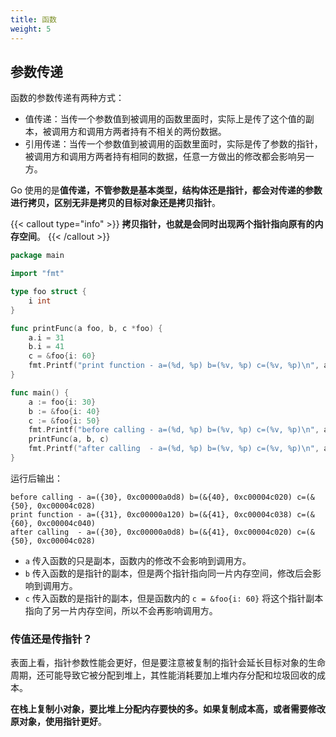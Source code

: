 ```yaml
---
title: 函数
weight: 5
---
```


## 参数传递

函数的参数传递有两种方式：

- 值传递：当传一个参数值到被调用的函数里面时，实际上是传了这个值的副本，被调用方和调用方两者持有不相关的两份数据。
- 引用传递：当传一个参数值到被调用的函数里面时，实际是传了参数的指针，被调用方和调用方两者持有相同的数据，任意一方做出的修改都会影响另一方。

Go 使用的是**值传递，不管参数是基本类型，结构体还是指针，都会对传递的参数进行拷贝，区别无非是拷贝的目标对象还是拷贝指针**。

{{< callout type="info" >}}
**拷贝指针，也就是会同时出现两个指针指向原有的内存空间**。
{{< /callout >}}


```go
package main

import "fmt"

type foo struct {
	i int
}

func printFunc(a foo, b, c *foo) {
	a.i = 31
	b.i = 41
	c = &foo{i: 60}
	fmt.Printf("print function - a=(%d, %p) b=(%v, %p) c=(%v, %p)\n", a, &a, b, &b, c, &c)
}

func main() {
	a := foo{i: 30}
	b := &foo{i: 40}
	c := &foo{i: 50}
	fmt.Printf("before calling - a=(%d, %p) b=(%v, %p) c=(%v, %p)\n", a, &a, b, &b, c, &c)
	printFunc(a, b, c)
	fmt.Printf("after calling  - a=(%d, %p) b=(%v, %p) c=(%v, %p)\n", a, &a, b, &b, c, &c)
}
```

运行后输出：

```
before calling - a=({30}, 0xc00000a0d8) b=(&{40}, 0xc00004c020) c=(&{50}, 0xc00004c028)
print function - a=({31}, 0xc00000a120) b=(&{41}, 0xc00004c038) c=(&{60}, 0xc00004c040)
after calling  - a=({30}, 0xc00000a0d8) b=(&{41}, 0xc00004c020) c=(&{50}, 0xc00004c028)
```

- `a` 传入函数的只是副本，函数内的修改不会影响到调用方。
- `b` 传入函数的是指针的副本，但是两个指针指向同一片内存空间，修改后会影响到调用方。
- `c` 传入函数的是指针的副本，但是函数内的 `c = &foo{i: 60}` 将这个指针副本指向了另一片内存空间，所以不会再影响调用方。

### 传值还是传指针？

表面上看，指针参数性能会更好，但是要注意被复制的指针会延长目标对象的生命周期，还可能导致它被分配到堆上，其性能消耗要加上堆内存分配和垃圾回收的成本。

**在栈上复制小对象，要比堆上分配内存要快的多。如果复制成本高，或者需要修改原对象，使用指针更好**。

